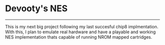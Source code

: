 # Devooty's NES
***
This is my next big project following my last succesful chip8 implmentation. 
With this, I plan to emulate real hardware and have a playable and working NES implementation
thats capable of running NROM mapped cartridges. 

